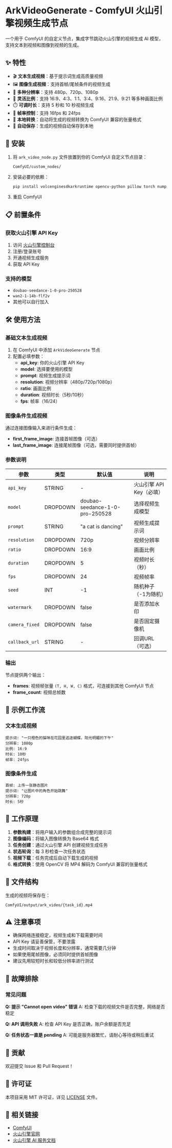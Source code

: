 # ArkVideoGenerate - ComfyUI 火山引擎视频生成节点

一个用于 ComfyUI 的自定义节点，集成字节跳动火山引擎的视频生成 AI 模型，支持文本到视频和图像到视频的生成。

## ✨ 特性

- 🎬 **文本生成视频**：基于提示词生成高质量视频
- 🖼️ **图像生成视频**：支持首帧/尾帧条件的视频生成
- 🎥 **多种分辨率**：支持 480p、720p、1080p
- 📐 **灵活比例**：支持 16:9、4:3、1:1、3:4、9:16、21:9、9:21 等多种画面比例
- ⏱️ **可调时长**：支持 5 秒和 10 秒视频生成
- 🎯 **帧率控制**：支持 16fps 和 24fps
- 🔄 **本地转换**：自动将生成的视频转换为 ComfyUI 兼容的张量格式
- 📁 **自动保存**：生成的视频自动保存到本地

## 🚀 安装

1. 将 `ark_video_node.py` 文件放置到你的 ComfyUI 自定义节点目录：
   ```
   ComfyUI/custom_nodes/
   ```

2. 安装必要的依赖：
   ```bash
   pip install volcenginesdkarkruntime opencv-python pillow torch numpy requests
   ```

3. 重启 ComfyUI

## 📋 前置条件

### 获取火山引擎 API Key

1. 访问 [火山引擎控制台](https://console.volcengine.com/)
2. 注册/登录账号
3. 开通视频生成服务
4. 获取 API Key

### 支持的模型

- `doubao-seedance-1-0-pro-250528`
- `wan2-1-14b-flf2v`
- 其他可以自行加入

## 🛠️ 使用方法

### 基础文本生成视频

1. 在 ComfyUI 中添加 `ArkVideoGenerate` 节点
2. 配置必填参数：
   - **api_key**: 你的火山引擎 API Key
   - **model**: 选择要使用的模型
   - **prompt**: 视频生成提示词
   - **resolution**: 视频分辨率（480p/720p/1080p）
   - **ratio**: 画面比例
   - **duration**: 视频时长（5秒/10秒）
   - **fps**: 帧率（16/24）

### 图像条件生成视频

通过连接图像输入来进行条件生成：

- **first_frame_image**: 连接首帧图像（可选）
- **last_frame_image**: 连接尾帧图像（可选，需要同时提供首帧）

### 参数说明

| 参数 | 类型 | 默认值 | 说明 |
|------|------|--------|------|
| `api_key` | STRING | - | 火山引擎 API Key（必填） |
| `model` | DROPDOWN | doubao-seedance-1-0-pro-250528 | 选择视频生成模型 |
| `prompt` | STRING | "a cat is dancing" | 视频生成提示词 |
| `resolution` | DROPDOWN | 720p | 视频分辨率 |
| `ratio` | DROPDOWN | 16:9 | 画面比例 |
| `duration` | DROPDOWN | 5 | 视频时长（秒） |
| `fps` | DROPDOWN | 24 | 视频帧率 |
| `seed` | INT | -1 | 随机种子（-1为随机） |
| `watermark` | DROPDOWN | false | 是否添加水印 |
| `camera_fixed` | DROPDOWN | false | 是否固定摄像机 |
| `callback_url` | STRING | - | 回调URL（可选） |

### 输出

节点提供两个输出：

- **frames**: 视频帧张量 `(T, H, W, C)` 格式，可连接到其他 ComfyUI 节点
- **frame_count**: 视频总帧数

## 📝 示例工作流

### 文本生成视频
```
提示词: "一只橙色的猫咪在花园里追逐蝴蝶，阳光明媚的下午"
分辨率: 1080p
比例: 16:9
时长: 10秒
帧率: 24fps
```

### 图像条件生成
```
首帧: 上传一张静态图片
提示词: "让图片中的角色开始跳舞"
分辨率: 720p
时长: 5秒
```

## 🔧 工作原理

1. **参数构建**：将用户输入的参数组合成完整的提示词
2. **图像编码**：将输入图像转换为 Base64 格式
3. **任务创建**：通过火山引擎 API 创建视频生成任务
4. **状态轮询**：每 3 秒检查一次任务状态
5. **视频下载**：任务完成后自动下载生成的视频
6. **格式转换**：使用 OpenCV 将 MP4 解码为 ComfyUI 兼容的张量格式

## 📂 文件结构

生成的视频将保存在：
```
ComfyUI/output/ark_video/{task_id}.mp4
```

## ⚠️ 注意事项

- 确保网络连接稳定，视频生成和下载需要时间
- API Key 请妥善保管，不要泄露
- 生成时间取决于视频长度和分辨率，通常需要几分钟
- 如果使用尾帧图像，必须同时提供首帧图像
- 建议先用较短时长和较低分辨率进行测试

## 🐛 故障排除

### 常见问题

**Q: 提示 "Cannot open video" 错误**
A: 检查下载的视频文件是否完整，网络是否稳定

**Q: API 调用失败**
A: 检查 API Key 是否正确，账户余额是否充足

**Q: 任务状态一直是 pending**
A: 可能是服务器繁忙，请耐心等待或稍后重试

## 🤝 贡献

欢迎提交 Issue 和 Pull Request！

## 📄 许可证

本项目采用 MIT 许可证，详见 [LICENSE](LICENSE) 文件。

## 🔗 相关链接

- [ComfyUI](https://github.com/comfyanonymous/ComfyUI)
- [火山引擎官网](https://www.volcengine.com/)
- [火山引擎 AI 服务文档](https://www.volcengine.com/docs/82379)

